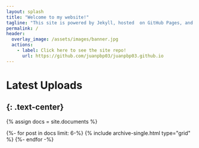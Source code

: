 ```yaml
---
layout: splash
title: "Welcome to my website!"
tagline: "This site is powered by Jekyll, hosted  on GitHub Pages, and customized with Markdown, YAML, HTML, and Liquid, all version-controlled and deployed with GitHub Actions."
permalink: /
header:
  overlay_image: /assets/images/banner.jpg
  actions:
    - label: Click here to see the site repo!
      url: https://github.com/juanpbp03/juanpbp03.github.io
---
```


# Latest Uploads
{: .text-center}
--- 
{% assign docs = site.documents %}
<div class="entries-grid">
{%- for post in docs limit: 6-%}
  {% include archive-single.html type="grid" %}
{%- endfor -%}
</div>